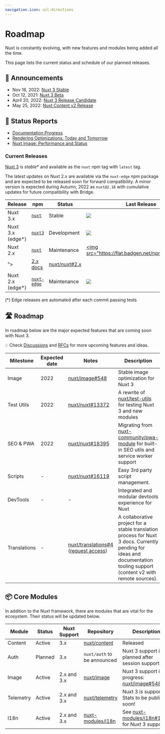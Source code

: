 ```yaml
---
navigation.icon: uil:directions
---
```


# Roadmap

Nuxt is constantly evolving, with new features and modules being added all the time.

This page lists the current status and schedule of our planned releases.

## 📢 Announcements

- Nov 16, 2022: [Nuxt 3 Stable](/v3)
- Oct 12, 2021: [Nuxt 3 Beta](https://nuxtjs.org/announcements/nuxt3-beta/)
- April 20, 2022: [Nuxt 3 Release Candidate](https://nuxtjs.org/announcements/nuxt3-rc/)
- May 25, 2022: [Nuxt Content v2 Release](https://content.nuxtjs.org/blog/announcing-v2)

## 📝 Status Reports

- [Documentation Progress](https://github.com/nuxt/nuxt/issues/13653)
- [Rendering Optimizations: Today and Tomorrow](https://github.com/nuxt/nuxt/discussions/16119)
- [Nuxt Image: Performance and Status](https://github.com/nuxt/nuxt/discussions/16119)

### Current Releases

[Nuxt 3](https://v3.nuxtjs.org) is *stable** and available as the `nuxt` npm tag with `latest` tag.

The latest updates on Nuxt 2.x are available via the `nuxt-edge` npm package and are expected to be released soon for forward compatibility. A minor version is expected during Autumn,  2022 as `nuxt@2.16` with cumulative updates for future compatibility with Bridge.

Release  | npm | Status      | Last Release | Docs |  Repository
---------|----|---------|--------------|------|-----------------
Nuxt 3.x | [`nuxt`](https://npmjs.com/package/nuxt) | Stable        | <a href="https://npmjs.com/package/nuxt"><img src="https://flat.badgen.net/npm/v/nuxt"></a>       | [3.x docs](https://nuxt.com/docs/) | [nuxt/nuxt](https://github.com/nuxt/nuxt)
Nuxt 3.x (edge*) | [`nuxt3`](https://npmjs.com/package/nuxt3) | Development        | <a href="https://npmjs.com/package/nuxt3"><img src="https://flat.badgen.net/npm/v/nuxt3"></a>       | [3.x docs](https://v3.nuxtjs.org/) | [nuxt/nuxt](https://github.com/nuxt/nuxt)
Nuxt 2.x | [`nuxt`](https://npmjs.com/package/nuxt)  | Maintenance | <a href="https://npmjs.com/package/nuxt"><img src="https://flat.badgen.net/npm/v/nuxt/2.15.8
"></a>   | [2.x docs](https://nuxtjs.org/docs) | [nuxt/nuxt#2.x](https://github.com/nuxt/nuxt/tree/2.x)
Nuxt 2.x (edge*) | [`nuxt-edge`](https://npmjs.com/package/nuxt-edge) | Maintenance | <a href="https://npmjs.com/package/nuxt-edge"><img src="https://flat.badgen.net/npm/v/nuxt-edge"></a>      | [2.x docs](https://nuxtjs.org/docs) | [nuxt/nuxt](https://github.com/nuxt/nuxt/tree/2.x-dev)

(*) Edge releases are automated after each commit passing tests

## 🛣️ Roadmap

In roadmap below are the major expected features that are coming soon with Nuxt 3.

💡 Check [Discussions](https://github.com/nuxt/nuxt/discussions) and [RFCs](https://github.com/nuxt/nuxt/discussions/categories/rfcs) for more upcoming features and ideas.

Milestone    | Expected date | Notes  | Description
-------------|------------------|--------|-----------------------
Image        | 2022       | [nuxt/image#548](https://github.com/nuxt/image/discussions/548) | Stable image optimization for Nuxt 3
Test Utils   | 2022       | [nuxt/nuxt#13372](https://github.com/nuxt/nuxt/issues/13372) | A rewrite of [nuxt/test-utils](https://github.com/nuxt/test-utils) for testing Nuxt 3 and new modules
SEO & PWA    | 2022       | [nuxt/nuxt#18395](https://github.com/nuxt/nuxt/discussions/18395) | Migrating from [nuxt-community/pwa-module](https://github.com/nuxt-community/pwa-module) for built-in SEO utils and service worker support
Scripts      | -          | [nuxt/nuxt#16119](https://github.com/nuxt/nuxt/discussions/)      | Easy 3rd party script management.
DevTools     | -          | - | Integrated and modular devtools experience for Nuxt
Translations | -          | [nuxt/translations#4](https://github.com/nuxt/translations/discussions/4) ([request access](https://github.com/nuxt/nuxt/discussions/16054)) | A collaborative project for a stable translation process for Nuxt 3 docs. Currently pending for ideas and documentation tooling support (content v2 with remote sources).

## 📦 Core Modules

In addition to the Nuxt framework, there are modules that are vital for the ecosystem. Their status will be updated below.

Module         | Status              | Nuxt Support | Repository | Description
---------------|---------------------|--------------|------------|-------------------
Content        | Active              | 3.x          | [nuxt/content](https://github.com/nuxt/content) | Released
Auth           | Planned             | 3.x          | `nuxt/auth` to be announced | Nuxt 3 support is planned after session support
Image          | Active              | 2.x and 3.x  | [nuxt/image](https://github.com/nuxt/image) | Nuxt 3 support is in progress: [nuxt/image#548](https://github.com/nuxt/image/discussions/548)
Telemetry      | Active              | 2.x and 3.x  | [nuxt/telemetry](https://github.com/nuxt/telemetry/) | Nuxt 3 is supported. Stats to be public soon!
I18n           | Active              | 2.x and 3.x  | [nuxt-modules/i18n](https://github.com/nuxt-modules/i18n) | See [nuxt-modules/i18n#1287](https://github.com/nuxt-modules/i18n/discussions/1287) for Nuxt 3 support
